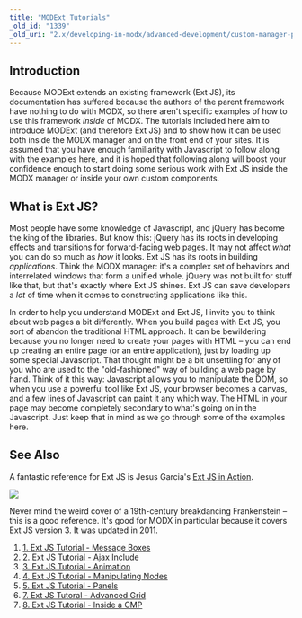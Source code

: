 ```yaml
---
title: "MODExt Tutorials"
_old_id: "1339"
_old_uri: "2.x/developing-in-modx/advanced-development/custom-manager-pages/modext/modext-tutorials"
---
```


Introduction
------------

Because MODExt extends an existing framework (Ext JS), its documentation has suffered because the authors of the parent framework have nothing to do with MODX, so there aren't specific examples of how to use this framework _inside_ of MODX. The tutorials included here aim to introduce MODExt (and therefore Ext JS) and to show how it can be used both inside the MODX manager and on the front end of your sites. It is assumed that you have enough familiarity with Javascript to follow along with the examples here, and it is hoped that following along will boost your confidence enough to start doing some serious work with Ext JS inside the MODX manager or inside your own custom components.

What is Ext JS?
---------------

Most people have some knowledge of Javascript, and jQuery has become the king of the libraries. But know this: jQuery has its roots in developing effects and transitions for forward-facing web pages. It may not affect _what_ you can do so much as _how_ it looks. Ext JS has its roots in building _applications_. Think the MODX manager: it's a complex set of behaviors and interrelated windows that form a unified whole. jQuery was not built for stuff like that, but that's exactly where Ext JS shines. Ext JS can save developers a _lot_ of time when it comes to constructing applications like this.

In order to help you understand MODExt and Ext JS, I invite you to think about web pages a bit differently. When you build pages with Ext JS, you sort of abandon the traditional HTML approach. It can be bewildering because you no longer need to create your pages with HTML – you can end up creating an entire page (or an entire application), just by loading up some special Javascript. That thought might be a bit unsettling for any of you who are used to the "old-fashioned" way of building a web page by hand. Think of it this way: Javascript allows you to manipulate the DOM, so when you use a powerful tool like Ext JS, your browser becomes a canvas, and a few lines of Javascript can paint it any which way. The HTML in your page may become completely secondary to what's going on in the Javascript. Just keep that in mind as we go through some of the examples here.

See Also
--------

A fantastic reference for Ext JS is Jesus Garcia's [Ext JS in Action](http://www.amazon.com/Ext-JS-Action-Jesus-Garcia/dp/1935182110/ref=sr_1_1?ie=UTF8&qid=1370295075&sr=8-1&keywords=Ext+JS+in+Action).

![](/download/attachments/46137364/ext_js_cover.jpg?version=1&modificationDate=1370295179000)

Never mind the weird cover of a 19th-century breakdancing Frankenstein – this is a good reference. It's good for MODX in particular because it covers Ext JS version 3. It was updated in 2011.

1. [1. Ext JS Tutorial - Message Boxes](developing-in-modx/advanced-development/custom-manager-pages/modext/modext-tutorials/1.-ext-js-tutorial-message-boxes)
2. [2. Ext JS Tutorial - Ajax Include](developing-in-modx/advanced-development/custom-manager-pages/modext/modext-tutorials/2.-ext-js-tutorial-ajax-include)
3. [3. Ext JS Tutorial - Animation](developing-in-modx/advanced-development/custom-manager-pages/modext/modext-tutorials/3.-ext-js-tutorial-animation)
4. [4. Ext JS Tutorial - Manipulating Nodes](developing-in-modx/advanced-development/custom-manager-pages/modext/modext-tutorials/4.-ext-js-tutorial-manipulating-nodes)
5. [5. Ext JS Tutorial - Panels](developing-in-modx/advanced-development/custom-manager-pages/modext/modext-tutorials/5.-ext-js-tutorial-panels)
6. [7. Ext JS Tutoral - Advanced Grid](developing-in-modx/advanced-development/custom-manager-pages/modext/modext-tutorials/7.-ext-js-tutoral-advanced-grid)
7. [8. Ext JS Tutorial - Inside a CMP](developing-in-modx/advanced-development/custom-manager-pages/modext/modext-tutorials/8.-ext-js-tutorial-inside-a-cmp)